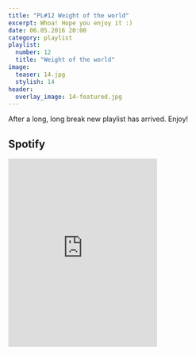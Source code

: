 ```yaml
---
title: "PL#12 Weight of the world"
excerpt: Whoa! Hope you enjoy it :)
date: 06.05.2016 20:00
category: playlist
playlist:
  number: 12
  title: "Weight of the world"
image:
  teaser: 14.jpg
  stylish: 14
header:
  overlay_image: 14-featured.jpg
---
```

After a long, long break new playlist has arrived. Enjoy!


## Spotify

<iframe src="https://embed.spotify.com/?uri=spotify%3Auser%3A1173952261%3Aplaylist%3A1Wws0JHShSH0d6nZn37WSv&theme=white" 
  width="300" 
  height="380" 
  frameborder="0" 
  allowtransparency="true">
</iframe>
